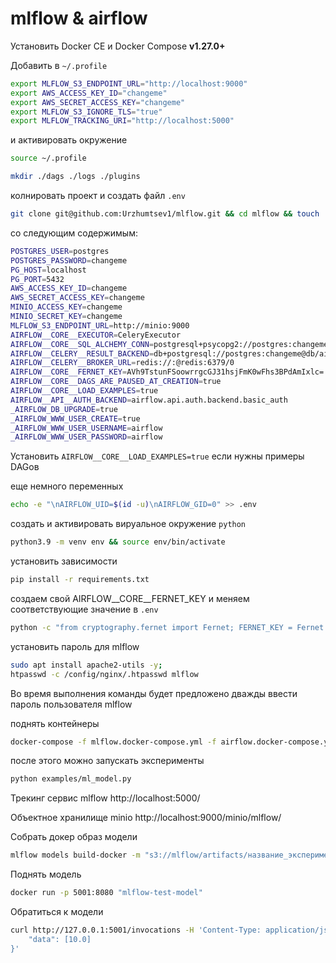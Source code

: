 # mlflow & airflow

Установить Docker CE и Docker Compose **v1.27.0+**

Добавить в ```~/.profile``` 
```bash
export MLFLOW_S3_ENDPOINT_URL="http://localhost:9000"
export AWS_ACCESS_KEY_ID="changeme"
export AWS_SECRET_ACCESS_KEY="changeme"
export MLFLOW_S3_IGNORE_TLS="true"
export MLFLOW_TRACKING_URI="http://localhost:5000"
```
и активировать окружение 
```bash
source ~/.profile
```
```bash
mkdir ./dags ./logs ./plugins
```

колнировать проект и создать файл ```.env``` 
```bash
git clone git@github.com:Urzhumtsev1/mlflow.git && cd mlflow && touch .env
```
со следующим содержимым:
```bash
POSTGRES_USER=postgres
POSTGRES_PASSWORD=changeme
PG_HOST=localhost
PG_PORT=5432
AWS_ACCESS_KEY_ID=changeme
AWS_SECRET_ACCESS_KEY=changeme
MINIO_ACCESS_KEY=changeme
MINIO_SECRET_KEY=changeme
MLFLOW_S3_ENDPOINT_URL=http://minio:9000
AIRFLOW__CORE__EXECUTOR=CeleryExecutor
AIRFLOW__CORE__SQL_ALCHEMY_CONN=postgresql+psycopg2://postgres:changeme@db/airflow
AIRFLOW__CELERY__RESULT_BACKEND=db+postgresql://postgres:changeme@db/airflow
AIRFLOW__CELERY__BROKER_URL=redis://:@redis:6379/0
AIRFLOW__CORE__FERNET_KEY=AVh9TstunFSoowrrgcGJ31hsjFmK0wFhs3BPdAmIxlc=
AIRFLOW__CORE__DAGS_ARE_PAUSED_AT_CREATION=true
AIRFLOW__CORE__LOAD_EXAMPLES=true
AIRFLOW__API__AUTH_BACKEND=airflow.api.auth.backend.basic_auth
_AIRFLOW_DB_UPGRADE=true
_AIRFLOW_WWW_USER_CREATE=true
_AIRFLOW_WWW_USER_USERNAME=airflow
_AIRFLOW_WWW_USER_PASSWORD=airflow
```
Установить ```AIRFLOW__CORE__LOAD_EXAMPLES=true``` если нужны примеры DAGов

еще немного переменных
```bash
echo -e "\nAIRFLOW_UID=$(id -u)\nAIRFLOW_GID=0" >> .env
```

создать и активировать вируальное окружение ```python```
```bash
python3.9 -m venv env && source env/bin/activate
```
установить зависимости 
```bash
pip install -r requirements.txt
```

создаем свой AIRFLOW__CORE__FERNET_KEY и меняем соответствующие значение в ```.env```
```bash
python -c "from cryptography.fernet import Fernet; FERNET_KEY = Fernet.generate_key().decode(); print(FERNET_KEY)"
```

установить пароль для mlflow
```bash
sudo apt install apache2-utils -y;
htpasswd -c /config/nginx/.htpasswd mlflow
```
Во время выполнения команды будет предложено дважды ввести пароль пользователя mlflow

поднять контейнеры
```bash
docker-compose -f mlflow.docker-compose.yml -f airflow.docker-compose.yml up -d
```
после этого можно запускать эксперименты
```bash
python examples/ml_model.py
```
Трекинг сервис mlflow http://localhost:5000/

Объектное хранилище minio http://localhost:9000/minio/mlflow/

Собрать докер образ модели
```bash
mlflow models build-docker -m "s3://mlflow/artifacts/название_эксперимента/хэш_эксперимента/artifacts/model" -n "mlflow-test-model"
```
Поднять модель
```bash
docker run -p 5001:8080 "mlflow-test-model"
```
Обратиться к модели
```bash
curl http://127.0.0.1:5001/invocations -H 'Content-Type: application/json' -d '{
    "data": [10.0]
}'
```
